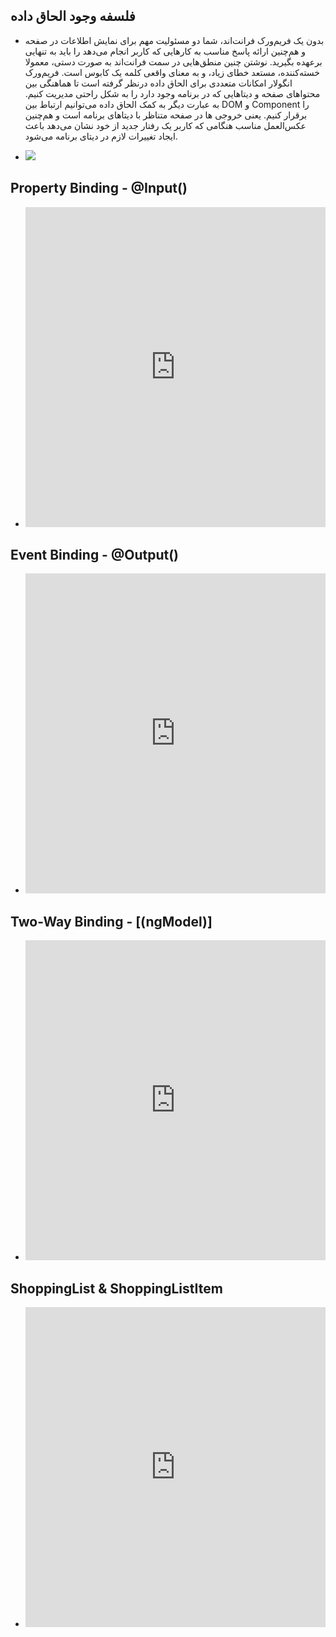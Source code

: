 ## فلسفه وجود الحاق داده

- بدون یک فریم‌ورک فرانت‌اند، شما دو مسئولیت مهم برای نمایش اطلاعات در صفحه و هم‌چنین ارائه پاسخ مناسب به کارهایی که کاربر انجام می‌دهد را باید به تنهایی برعهده بگیرید. نوشتن چنین منطق‌هایی در سمت فرانت‌اند به صورت دستی، معمولا خسته‌کننده، مستعد خطای زیاد، و به معنای واقعی کلمه یک کابوس است. فریم‌ورک انگولار امکانات متعددی برای الحاق داده درنظر گرفته است تا هماهنگی بین محتواهای صفحه و دیتاهایی که در برنامه وجود دارد را به شکل راحتی مدیریت کنیم. به عبارت دیگر به کمک الحاق داده می‌توانیم ارتباط بین DOM و Component را برقرار کنیم. یعنی خروجی ها در صفحه متناظر با دیتاهای برنامه است و هم‌چنین عکس‌العمل مناسب هنگامی که کاربر یک رفتار جدید از خود نشان ‌می‌دهد باعث ایجاد تغییرات لازم در دیتای برنامه می‌شود.

- <img class="img-fluid" src="./assets/image/ng_data_binding.jpg" />

## <bdi>Property Binding - @Input()</bdi>

- <iframe height="512" style="width: 100%;" frameborder="no" loading="lazy" allowtransparency="true" allowfullscreen="true" src="https://stackblitz.com/edit/angular-ivy-click-alert-directive?ctl=1&embed=1&file=src/app/click-alert.directive.ts"></iframe>

## <bdi>Event Binding - @Output()</bdi>

- <iframe height="512" style="width: 100%;" frameborder="no" loading="lazy" allowtransparency="true" allowfullscreen="true" src="https://stackblitz.com/edit/angular-ivy-simple-emitter?ctl=1&embed=1&file=src/app/app.component.ts"></iframe>

## <bdi>Two-Way Binding - [(ngModel)]</bdi>

- <iframe height="512" style="width: 100%;" frameborder="no" loading="lazy" allowtransparency="true" allowfullscreen="true" src="https://stackblitz.com/edit/angular-ivy-simple-ngmodel?ctl=1&embed=1&file=src/app/app.component.ts"></iframe>

## ShoppingList & ShoppingListItem

- <iframe height="512" style="width: 100%;" frameborder="no" loading="lazy" allowtransparency="true" allowfullscreen="true" src="https://stackblitz.com/edit/angular-ivy-shopping-list?ctl=1&embed=1&file=src/app/app.component.ts"></iframe>
